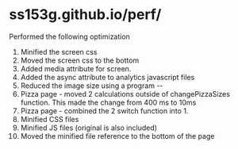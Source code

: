 ss153g.github.io/perf/
======================

Performed the following optimization
1. Minified the screen css
2. Moved the screen css to the bottom
3. Added media attribute for screen.
4. Added the async attribute to analytics javascript files
5. Reduced the image size using a program
--
6. Pizza page - moved 2 calculations outside of changePizzaSizes function. This made the change from 400 ms to 10ms
7. Pizza page - combined the 2 switch function into 1.
8. Minified CSS files
9. Minified JS files (original is also included)
10. Moved the minified file reference to the bottom of the page